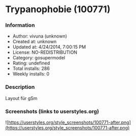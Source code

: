 # Trypanophobie (100771)

### Information
- Author: vivuna (unknown)
- Created at: unknown
- Updated at: 4/24/2014, 7:00:15 PM
- License: NO-REDISTRIBUTION
- Category: gosupermodel
- Rating: undefined
- Total installs: 286
- Weekly installs: 0


### Description
Layout für gSm


### Screenshots (links to userstyles.org)
![https://userstyles.org/style_screenshots/100771-after.png](https://userstyles.org/style_screenshots/100771-after.png)


